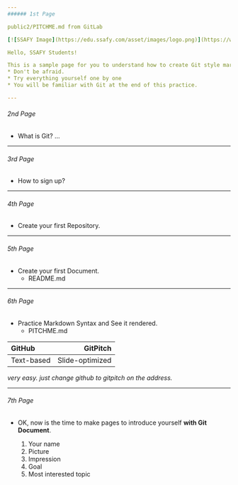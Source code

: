 ```yaml
---
###### 1st Page

public2/PITCHME.md from GitLab

[![SSAFY Image](https://edu.ssafy.com/asset/images/logo.png)](https://www.ssafy.com)

Hello, SSAFY Students!

This is a sample page for you to understand how to create Git style markdown documents.
* Don't be afraid.
* Try everything yourself one by one
* You will be familiar with Git at the end of this practice.

---
```

###### 2nd Page
* What is Git?
...

---
###### 3rd Page
* How to sign up?

---
###### 4th Page
* Create your first Repository.

---
###### 5th Page
* Create your first Document.
  - README.md

---
###### 6th Page
* Practice Markdown Syntax and See it rendered.
  - PITCHME.md

|GitHub|GitPitch|
|:-----------|---------------:|
|Text-based|Slide-optimized|
  
  *very easy. just change github to gitpitch on the address.*

---
###### 7th Page
* OK, now is the time to make pages to introduce yourself
  **with Git Document**.
  
  1. Your name
  2. Picture
  3. Impression
  4. Goal
  5. Most interested topic
